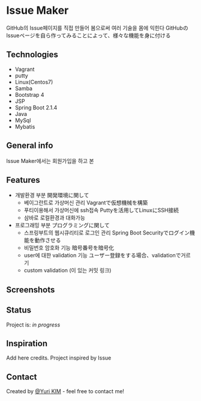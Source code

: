 # Issue Maker
GitHub의 Issue페이지를 직접 만들어 봄으로써 여러 기술을 몸에 익힌다
GitHubのIssueページを自ら作ってみることによって、様々な機能を身に付ける


## Technologies
* Vagrant
* putty
* Linux(Centos7)
* Samba
* Bootstrap 4
* JSP
* Spring Boot 2.1.4
* Java
* MySql
* Mybatis

## General info
Issue Maker에서는 회원가입을 하고 본

## Features
* 개발환경 부분 開発環境に関して
  * 베이그란트로 가상머신 관리 Vagrantで仮想機械を構築
  * 푸티이용해서 가상머신에 ssh접속 Puttyを活用してLinuxにSSH接続
  * 삼바로 로컬환경과 대화가능 
* 프로그래밍 부분 プログラミングに関して
  * 스프링부트의 웹시큐리티로 로그인 관리 Spring Boot Securityでログイン機能を動作させる
  * 비밀번호 암호화 기능   暗号番号を暗号化
  * user에 대한 validation 기능  ユーザー登録をする場合、validationで거르기
  * custom validation (이 있는 커밋 링크)
  
## Screenshots
  

## Status
Project is: _in progress_

## Inspiration
Add here credits. Project inspired by Issue

## Contact
Created by [@Yuri KIM](https://www.flynerd.pl/) - feel free to contact me!
